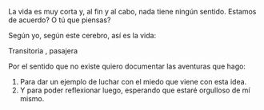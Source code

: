La vida es muy corta y, al fin y al cabo, nada tiene ningún sentido. Estamos de acuerdo? O tú que piensas?

Según yo, según este cerebro, así es la vida:

Transitoria , pasajera

Por el sentido que no existe quiero documentar las aventuras que hago:
1. Para dar un ejemplo de luchar con el miedo que viene con esta idea.
2. Y para poder reflexionar luego, esperando que estaré orgulloso de mí mismo.
